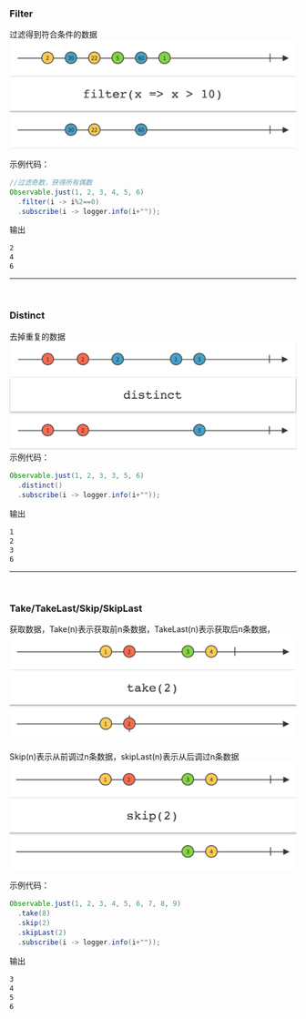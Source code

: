 ### Filter  
过滤得到符合条件的数据  
![](/docs/images/filter.png)  

示例代码：   

```java
//过滤奇数，获得所有偶数
Observable.just(1, 2, 3, 4, 5, 6)
  .filter(i -> i%2==0)
  .subscribe(i -> logger.info(i+""));
```

输出  

```
2
4
6
```

***  
<br/> 

### Distinct
去掉重复的数据  
![](/docs/images/distinct.png) 
示例代码：   

```java
Observable.just(1, 2, 3, 3, 5, 6)
  .distinct()
  .subscribe(i -> logger.info(i+""));
```

输出  

```
1
2
3
6
```

***  
<br/> 

### Take/TakeLast/Skip/SkipLast
获取数据，Take(n)表示获取前n条数据，TakeLast(n)表示获取后n条数据，
![](/docs/images/take.png)  

Skip(n)表示从前调过n条数据，skipLast(n)表示从后调过n条数据  
![](/docs/images/skip.png)  

示例代码：   

```java
Observable.just(1, 2, 3, 4, 5, 6, 7, 8, 9)
  .take(8)
  .skip(2)
  .skipLast(2)
  .subscribe(i -> logger.info(i+""));
```

输出  

```
3
4
5
6
```
